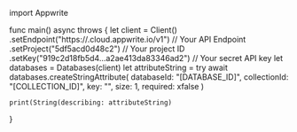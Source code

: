 import Appwrite

func main() async throws {
    let client = Client()
      .setEndpoint("https://<REGION>.cloud.appwrite.io/v1") // Your API Endpoint
      .setProject("5df5acd0d48c2") // Your project ID
      .setKey("919c2d18fb5d4...a2ae413da83346ad2") // Your secret API key
    let databases = Databases(client)
    let attributeString = try await databases.createStringAttribute(
        databaseId: "[DATABASE_ID]",
        collectionId: "[COLLECTION_ID]",
        key: "",
        size: 1,
        required: xfalse
    )

    print(String(describing: attributeString)
}
